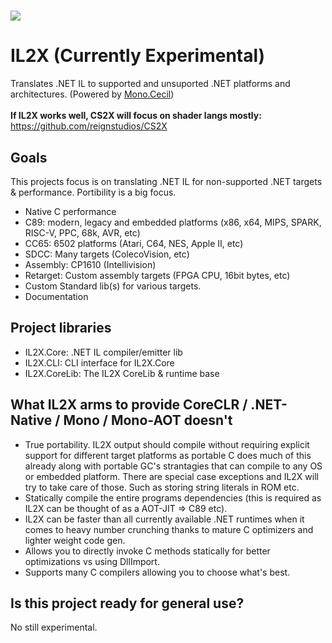 # <a href="https://discord.gg/QmJEGER9An"><image src="https://theme.zdassets.com/theme_assets/678183/cc59daa07820943e943c2fc283b9079d7003ff76.svg"/></a>

# IL2X (Currently Experimental)
Translates .NET IL to supported and unsuported .NET platforms and architectures. (Powered by <a href="https://github.com/reignstudios/cecil">Mono.Cecil</a>)<br><br>
<b>If IL2X works well, CS2X will focus on shader langs mostly:</b> https://github.com/reignstudios/CS2X

## Goals
This projects focus is on translating .NET IL for non-supported .NET targets & performance. Portibility is a big focus.
* Native C performance
* C89: modern, legacy and embedded platforms (x86, x64, MIPS, SPARK, RISC-V, PPC, 68k, AVR, etc)
* CC65: 6502 platforms (Atari, C64, NES, Apple II, etc)
* SDCC: Many targets (ColecoVision, etc)
* Assembly: CP1610 (Intellivision)
* Retarget: Custom assembly targets (FPGA CPU, 16bit bytes, etc)
* Custom Standard lib(s) for various targets.
* Documentation

## Project libraries
* IL2X.Core: .NET IL compiler/emitter lib
* IL2X.CLI: CLI interface for IL2X.Core
* IL2X.CoreLib: The IL2X CoreLib & runtime base

## What IL2X arms to provide CoreCLR / .NET-Native / Mono / Mono-AOT doesn't
* True portability. IL2X output should compile without requiring explicit support for different target platforms as portable C does much of this already along with portable GC's strantagies that can compile to any OS or embedded platform. There are special case exceptions and IL2X will try to take care of those. Such as storing string literals in ROM etc.
* Statically compile the entire programs dependencies (this is required as IL2X can be thought of as a AOT-JIT => C89 etc).
* IL2X can be faster than all currently available .NET runtimes when it comes to heavy number crunching thanks to mature C optimizers and lighter weight code gen.
* Allows you to directly invoke C methods statically for better optimizations vs using DllImport.
* Supports many C compilers allowing you to choose what's best.

## Is this project ready for general use?
No still experimental.